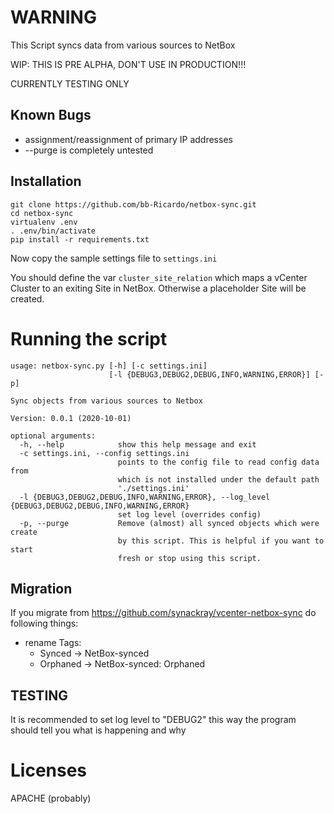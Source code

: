 
# WARNING
This Script syncs data from various sources to NetBox

WIP: THIS IS PRE ALPHA, DON'T USE IN PRODUCTION!!!

CURRENTLY TESTING ONLY

## Known Bugs
* assignment/reassignment of primary IP addresses
* --purge is completely untested

## Installation

```
git clone https://github.com/bb-Ricardo/netbox-sync.git
cd netbox-sync
virtualenv .env
. .env/bin/activate
pip install -r requirements.txt
```

Now copy the sample settings file to `settings.ini`

You should define the var `cluster_site_relation` which maps a vCenter Cluster to an exiting Site in NetBox.
Otherwise a placeholder Site will be created.

# Running the script

```
usage: netbox-sync.py [-h] [-c settings.ini]
                      [-l {DEBUG3,DEBUG2,DEBUG,INFO,WARNING,ERROR}] [-p]

Sync objects from various sources to Netbox

Version: 0.0.1 (2020-10-01)

optional arguments:
  -h, --help            show this help message and exit
  -c settings.ini, --config settings.ini
                        points to the config file to read config data from
                        which is not installed under the default path
                        './settings.ini'
  -l {DEBUG3,DEBUG2,DEBUG,INFO,WARNING,ERROR}, --log_level {DEBUG3,DEBUG2,DEBUG,INFO,WARNING,ERROR}
                        set log level (overrides config)
  -p, --purge           Remove (almost) all synced objects which were create
                        by this script. This is helpful if you want to start
                        fresh or stop using this script.
```

## Migration
If you migrate from https://github.com/synackray/vcenter-netbox-sync do following things:
* rename Tags:
    * Synced -> NetBox-synced
    * Orphaned -> NetBox-synced: Orphaned

## TESTING
It is recommended to set log level to "DEBUG2" this way the program should tell you what is happening and why

# Licenses
 APACHE (probably)
